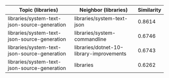 | Topic (libraries) | Neighbor (libraries) | Similarity |
|-------------|-------------------|------------|
| libraries/system-text-json-source-generation | libraries/system-text-json | 0.8614 |
| libraries/system-text-json-source-generation | libraries/system-commandline | 0.6746 |
| libraries/system-text-json-source-generation | libraries/dotnet-10-library-improvements | 0.6743 |
| libraries/system-text-json-source-generation | libraries | 0.6262 |
